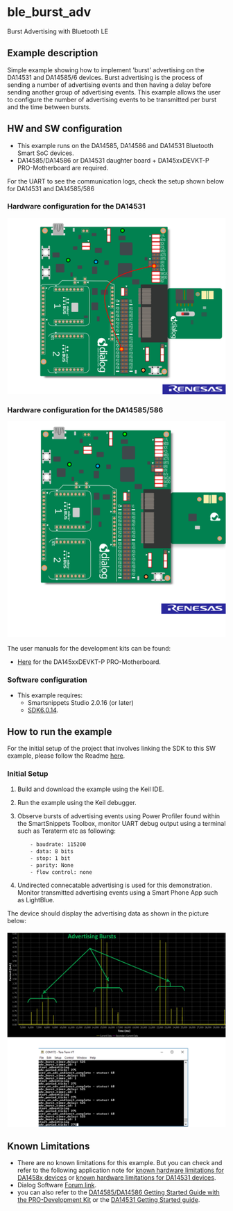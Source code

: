 # ble_burst_adv

Burst Advertising with Bluetooth LE

## Example description

Simple example showing how to implement 'burst' advertising on the DA14531 and DA14585/6 devices. Burst 
advertising is the process of sending a number of advertising events and then having 
a delay before sending another group of advertising events. This example allows the 
user to configure the number of advertising events to be transmitted per burst and 
the time between bursts. 
	
## HW and SW configuration

- This example runs on the DA14585, DA14586 and DA14531 Bluetooth Smart SoC devices.
- DA14585/DA14586 or DA14531 daughter board + DA145xxDEVKT-P PRO-Motherboard are required.

For the UART to see the communication logs, check the setup shown below for DA14531 and DA14585/586

### Hardware configuration for the DA14531

![DA14531 Jumper setting](assets/da14531.svg)

### Hardware configuration for the DA14585/586

 
![DA14585 Jumper setting](assets/da14585.svg)


The user manuals for the development kits can be found:

- [Here](https://www.dialog-semiconductor.com/products/da14531-development-kit-pro) for the DA145xxDEVKT-P PRO-Motherboard.

	
### Software configuration

- This example requires:
    * Smartsnippets Studio 2.0.16 (or later)
    * [SDK6.0.14](https://www.dialog-semiconductor.com/da14531_sdk_latest).

## How to run the example

For the initial setup of the project that involves linking the SDK to this SW example, please follow the Readme [here](../../Readme.md).

### Initial Setup

1.  Build and download the example using the Keil IDE. 
2.  Run the example using the Keil debugger.
3.  Observe bursts of advertising events using Power Profiler found within the SmartSnippets Toolbox, monitor UART debug output using a terminal such as Teraterm etc as following:
		   
  		    - baudrate: 115200
		    - data: 8 bits
		    - stop: 1 bit
		    - parity: None
		    - flow control: none
				
4. Undirected connecatable advertising is used for this demonstration. Monitor transmitted advertising events using a Smart Phone App such as LightBlue.

The device should display the advertising data as shown in the picture below:

![Output](assets/output.jpg)

## Known Limitations


- There are no known limitations for this example. But you can check and refer to the following application note for
[known hardware limitations for DA1458x devices](https://www.dialog-semiconductor.com/sites/default/files/da1458x-knownlimitations_2019_01_07.pdf) or [known hardware limitations for DA14531 devices](https://www.dialog-semiconductor.com/da14531_HW_Limitation).
- Dialog Software [Forum link](https://www.dialog-semiconductor.com/forum).
- you can also refer to the [DA14585/DA14586 Getting Started Guide with the PRO-Development Kit](http://lpccs-docs.dialog-semiconductor.com/da14585_getting_started/index.html) or the [DA14531 Getting Started guide](https://www.dialog-semiconductor.com/da14531-getting-started).

